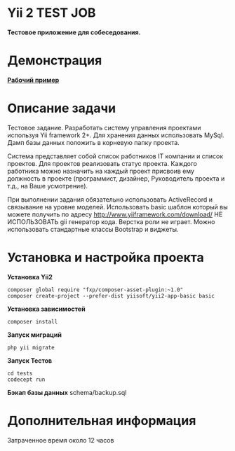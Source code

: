 Yii 2 TEST JOB
==============

**Тестовое приложение для собеседования.**

# Демонстрация

**[Рабочий пример](http://173.243.118.133/yii2-test-job)**


# Описание задачи

Тестовое задание.
Разработать систему управления проектами используя Yii framework 2+.
Для хранения данных использовать MySql. Дамп базы данных положить в корневую папку проекта.

Система представляет собой список работников IT компании и список проектов.
Для проектов реализовать статус проекта. Каждого работника можно назначить на каждый проект присвоив ему должность в проекте (программист, дизайнер, Руководитель проекта и т.д., на Ваше усмотрение).

При выполнении задания обязательно использовать ActiveRecord и связывание на уровне моделей. Использовать basic шаблон который вы можете получить по адресу
http://www.yiiframework.com/download/
НЕ ИСПОЛЬЗОВАТЬ gii генератор кода.
Верстка роли не играет. Можно использовать стандартные классы Bootstrap и виджеты.


# Установка и настройка проекта

**Установка Yii2**
```
composer global require "fxp/composer-asset-plugin:~1.0"
composer create-project --prefer-dist yiisoft/yii2-app-basic basic
```


**Установка зависимостей**
```
composer install
```

**Запуск миграций**
```
php yii migrate
```


**Запуск Тестов**
```
cd tests
codecept run
```


**Бэкап базы данных**
schema/backup.sql


# Дополнительная информация
Затраченное время около 12 часов